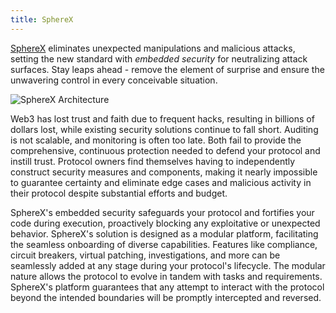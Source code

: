 ```yaml
---
title: SphereX
---
```


[SphereX](https://www.spherex.xyz/) eliminates unexpected manipulations and malicious attacks, setting the new standard with _embedded security_ for neutralizing attack surfaces. Stay leaps ahead - remove the element of surprise and ensure the unwavering control in every conceivable situation.

<div class="center-container">
  <div class="img-medium">
    <img
      src="/img/article_images/Build_on_Linea/Tooling_and_infrastructure/Security/SphereX/SphereX-infographic.png"
      alt="SphereX Architecture"
    />
  </div>
</div>

Web3 has lost trust and faith due to frequent hacks, resulting in billions of dollars lost, while existing security solutions continue to fall short. Auditing is not scalable, and monitoring is often too late. Both fail to provide the comprehensive, continuous protection needed to defend your protocol and instill trust. Protocol owners find themselves having to independently construct security measures and components, making it nearly impossible to guarantee certainty and eliminate edge cases and malicious activity in their protocol despite substantial efforts and budget.

SphereX's embedded security safeguards your protocol and fortifies your code during execution, proactively blocking any exploitative or unexpected behavior. SphereX's solution is designed as a modular platform, facilitating the seamless onboarding of diverse capabilities. Features like compliance, circuit breakers, virtual patching, investigations, and more can be seamlessly added at any stage during your protocol's lifecycle. The modular nature allows the protocol to evolve in tandem with tasks and requirements. SphereX's platform guarantees that any attempt to interact with the protocol beyond the intended boundaries will be promptly intercepted and reversed.
